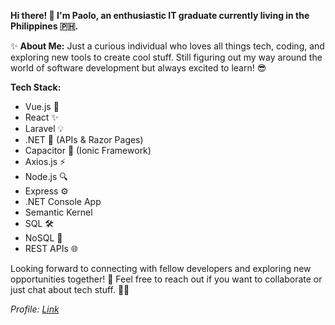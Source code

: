 **Hi there! 👋 I'm Paolo, an enthusiastic IT graduate currently living in the Philippines 🇵🇭.**

✨ **About Me:**
Just a curious individual who loves all things tech, coding, and exploring new tools to create cool stuff. Still
figuring out my way around the world of software development but always excited to learn! 😎

**Tech Stack:**
- Vue.js 🌱
- React ✨
- Laravel 💡
- .NET 🚀 (APIs & Razor Pages)
- Capacitor 📱 (Ionic Framework)
- Axios.js ⚡
- Node.js 🔍
- Express ⚙️
- .NET Console App
- Semantic Kernel 
- SQL 🛠️
- NoSQL 🧩
- REST APIs 🌐


Looking forward to connecting with fellow developers and exploring new opportunities together! 💪
Feel free to reach out if you want to collaborate or just chat about tech stuff. 🚀✨

*Profile: [Link](https://github.com/ShiinaNeet)*
